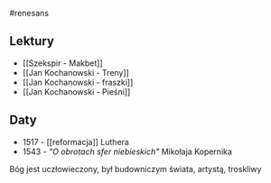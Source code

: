 #renesans 



## Lektury
- [[Szekspir - Makbet]]
- [[Jan Kochanowski -  Treny]]
- [[Jan Kochanowski - fraszki]]
- [[Jan Kochanowski - Pieśni]]

## Daty
- 1517 - [[reformacja]] Luthera
- 1543 - *"O obrotach sfer niebieskich"* Mikołaja Kopernika

Bóg jest uczłowieczony, był budowniczym świata, artystą, troskliwy